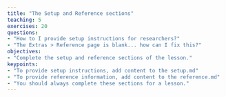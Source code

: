 ```yaml
---
title: "The Setup and Reference sections"
teaching: 5
exercises: 20
questions:
- "How to I provide setup instructions for researchers?"
- "The Extras > Reference page is blank... how can I fix this?"
objectives:
- "Complete the setup and reference sections of the lesson."
keypoints:
- "To provide setup instructions, add content to the setup.md"
- "To provide reference information, add content to the reference.md"
- "You should always complete these sections for a lesson."
---
```

